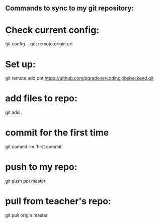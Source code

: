## Commands to sync to my git repository:

# Check current config: 
git config --get remote.origin.url

# Set up:
 git remote add pot https://github.com/pgradone/codingjobsbackend.git

# add files to repo:
git add .

# commit for the first time
git commit -m 'first commit'

# push to my repo:
git push pot master

# pull from teacher's repo:
git pull origin master